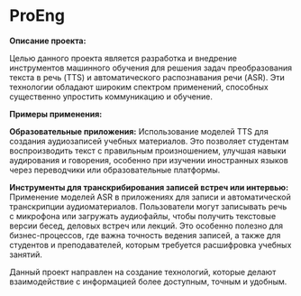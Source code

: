 # ProEng

**Описание проекта:**

Целью данного проекта является разработка и внедрение инструментов машинного обучения для решения задач преобразования текста в речь (TTS) и автоматического распознавания речи (ASR). Эти технологии обладают широким спектром применений, способных существенно упростить коммуникацию и обучение.

**Примеры применения:**

**Образовательные приложения:**
Использование моделей TTS для создания аудиозаписей учебных материалов. Это позволяет студентам воспроизводить текст с правильным произношением, улучшая навыки аудирования и говорения, особенно при изучении иностранных языков через переводчики или образовательные платформы.

**Инструменты для транскрибирования записей встреч или интервью:**
Применение моделей ASR в приложениях для записи и автоматической транскрипции аудиоматериалов. Пользователи могут записывать речь с микрофона или загружать аудиофайлы, чтобы получить текстовые версии бесед, деловых встреч или лекций. Это особенно полезно для бизнес-процессов, где важна точность ведения записей, а также для студентов и преподавателей, которым требуется расшифровка учебных занятий.

Данный проект направлен на создание технологий, которые делают взаимодействие с информацией более доступным, точным и удобным.
